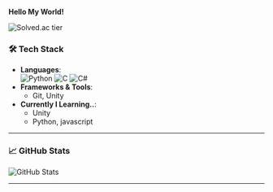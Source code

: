 
**Hello My World!**
  
![Solved.ac tier](http://mazassumnida.wtf/api/v2/generate_badge?boj=leeas3140)

### 🛠 Tech Stack
- **Languages**:
  <br> 
  ![Python](https://img.shields.io/badge/-Python-3776AB?logo=python&logoColor=white)
  ![C](https://img.shields.io/badge/-C-A8B9CC?logo=c&logoColor=white)
  ![C#](https://img.shields.io/badge/-C%23-239120?logo=csharp&logoColor=white)
- **Frameworks & Tools**: 
  - Git, Unity
- **Currently I Learning..**: 
  - Unity
  - Python, javascript
  
---

### 📈 GitHub Stats
![GitHub Stats](https://github-readme-stats.vercel.app/api?username=Leejungmin1119&theme=dark&show_icons=true)

---
